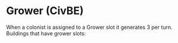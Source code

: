 # Grower (CivBE)

When a colonist is assigned to a Grower slot it generates 3 per turn.
Buildings that have grower slots: